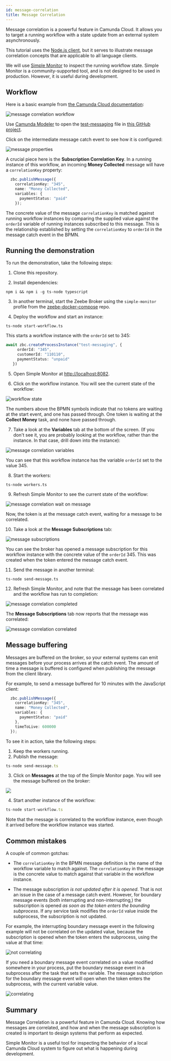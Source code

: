 ```yaml
---
id: message-correlation
title: Message Correlation
---
```


Message correlation is a powerful feature in Camunda Cloud. It allows you to target a running workflow with a state update from an external system asynchronously. 

This tutorial uses the [Node.js client](https://github.com/camunda-community-hub/zeebe-client-node-js), but it serves to illustrate message correlation concepts that are applicable to all language clients.

We will use [Simple Monitor](https://github.com/camunda-community-hub/zeebe-simple-monitor) to inspect the running workflow state. Simple Monitor is a community-supported tool, and is not designed to be used in production. However, it is useful during development.

## Workflow

Here is a basic example from [the Camunda Cloud documentation](https://docs.camunda.io/docs/product-manuals/concepts/messages):

![message correlation workflow](img/message-correlation-workflow.png)

Use [Camunda Modeler](https://camunda.com/download/modeler/) to open the [test-messaging](https://github.com/jwulf/zeebe-message-correlation/bpmn/test-messaging.bpmn) file in [this GitHub project](https://github.com/jwulf/zeebe-message-correlation).

Click on the intermediate message catch event to see how it is configured:

![message properties](img/message-correlation-message-properties.png)

A crucial piece here is the **Subscription Correlation Key**. In a running instance of this workflow, an incoming **Money Collected** message will have a `correlationKey` property:

```typescript
  zbc.publishMessage({
    correlationKey: "345",
    name: "Money Collected",
    variables: {
      paymentStatus: "paid"
    });
```

 The concrete value of the message `correlationKey` is matched against running workflow instances by comparing the supplied value against the `orderId` variable of running instances subscribed to this message. This is the relationship established by setting the `correlationKey` to `orderId` in the message catch event in the BPMN.

## Running the demonstration

To run the demonstration, take the following steps:

1. Clone this repository.

2. Install dependencies:

 ```
 npm i && npm i -g ts-node typescript
 ```

3. In another terminal, start the Zeebe Broker using the `simple-monitor` profile from the [zeebe-docker-compose](https://github.com/camunda-community-hub/zeebe-docker-compose) repo.

4. Deploy the workflow and start an instance:

 ```
 ts-node start-workflow.ts
 ```

This starts a workflow instance with the `orderId` set to 345:

 ```typescript
await zbc.createProcessInstance("test-messaging", {
      orderId: "345",
      customerId: "110110",
      paymentStatus: "unpaid"
    })
 ```

5. Open Simple Monitor at [http://localhost:8082](http://localhost:8082).

6. Click on the workflow instance. You will see the current state of the workflow:

 ![workflow state](img/message-correlation-workflow-state.png)

The numbers above the BPMN symbols indicate that no tokens are waiting at the start event, and one has passed through. One token is waiting at the **Collect Money** task, and none have passed through.

7. Take a look at the **Variables** tab at the bottom of the screen. (If you don't see it, you are probably looking at the workflow, rather than the instance. In that case, drill down into the instance):

![message correlation variables](img/message-correlation-variables.png)

You can see that this workflow instance has the variable `orderId` set to the value 345.

8. Start the workers:

```
ts-node workers.ts
```

9. Refresh Simple Monitor to see the current state of the workflow:

![message correlation wait on message](img/message-correlation-wait-on-message.png)

Now, the token is at the message catch event, waiting for a message to be correlated.

10. Take a look at the **Message Subscriptions** tab:

![message subscriptions](img/message-correlation-message-subscriptions.png)

You can see the broker has opened a message subscription for this workflow instance with the concrete value of the `orderId` 345. This was created when the token entered the message catch event.

11. Send the message in another terminal:

```
ts-node send-message.ts
```

12. Refresh Simple Monitor, and note that the message has been correlated and the workflow has run to completion:

![message correlation completed](img/message-correlation-completed.png)

The **Message Subscriptions** tab now reports that the message was correlated:

![message correlation correlated](img/message-correlation-correlated.png)

## Message buffering

Messages are buffered on the broker, so your external systems can emit messages before your process arrives at the catch event. The amount of time a message is buffered is configured when publishing the message from the client library.

For example, to send a message buffered for 10 minutes with the JavaScript client:

```typescript
  zbc.publishMessage({
    correlationKey: "345",
    name: "Money Collected",
    variables: {
      paymentStatus: "paid"
    },
    timeToLive: 600000
  });
```

To see it in action, take the following steps:

1. Keep the workers running.
2. Publish the message:

```typescript
ts-node send-message.ts
```

3. Click on **Messages** at the top of the Simple Monitor page. You will see the message buffered on the broker:

![](img/message-correlation-buffered.png)

4. Start another instance of the workflow:

```typescript
ts-node start-workflow.ts
```

Note that the message is correlated to the workflow instance, even though it arrived before the workflow instance was started.

## Common mistakes

A couple of common gotchas:

- The `correlationKey` in the BPMN message definition is the name of the workflow variable to match against. The `correlationKey` in the message is the concrete value to match against that variable in the workflow instance. 

 - The message subscription _is not updated after it is opened_. That is not an issue in the case of a message catch event. However, for boundary message events (both interrupting and non-interrupting,) the subscription is opened _as soon as the token enters the bounding subprocess_. If any service task modifies the `orderId` value inside the subprocess, the subscription is not updated.  
 
 For example, the interrupting boundary message event in the following example will not be correlated on the updated value, because the subscription is opened when the token enters the subprocess, using the value at that time:
 
 ![not correlating](img/message-correlation-not-like-this.png)
 
 If you need a boundary message event correlated on a value modified somewhere in your process, put the boundary message event in a subprocess after the task that sets the variable. The message subscription for the boundary message event will open when the token enters the subprocess, with the current variable value.

 ![correlating](img/message-correlation-like-this.png)

## Summary

Message Correlation is a powerful feature in Camunda Cloud. Knowing how messages are correlated, and how and when the message subscription is created is important to design systems that perform as expected.

Simple Monitor is a useful tool for inspecting the behavior of a local Camunda Cloud system to figure out what is happening during development.